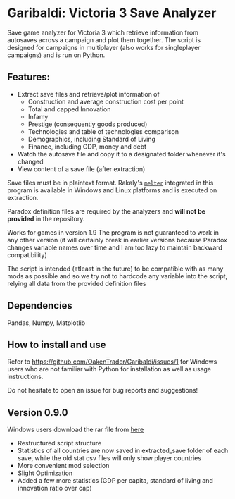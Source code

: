 # Garibaldi: Victoria 3 Save Analyzer

Save game analyzer for Victoria 3 which retrieve information from autosaves across a campaign and plot them together. The script is designed for campaigns in multiplayer (also works for singleplayer campaigns) and is run on Python.

## Features:
- Extract save files and retrieve/plot information of
    - Construction and average construction cost per point
    - Total and capped Innovation
    - Infamy
    - Prestige (consequently goods produced)
    - Technologies and table of technologies comparison
    - Demographics, including Standard of Living
    - Finance, including GDP, money and debt
- Watch the autosave file and copy it to a designated folder whenever it's changed
- View content of a save file (after extraction)

Save files must be in plaintext format. Rakaly's [`melter`](https://github.com/rakaly/librakaly) integrated in this program is available in Windows and Linux platforms and is executed on extraction.

Paradox definition files are required by the analyzers and **will not be provided** in the repository.

Works for games in version 1.9
The program is not guaranteed to work in any other version (it will certainly break in earlier versions because Paradox changes variable names over time and I am too lazy to maintain backward compatibility)

The script is intended (atleast in the future) to be compatible with as many mods as possible and so
we try not to hardcode any variable into the script, relying all data from the provided definition files

## Dependencies
Pandas, Numpy, Matplotlib

## How to install and use
Refer to https://github.com/OakenTrader/Garibaldi/issues/1 for Windows users who are not familiar with Python for installation as well as usage instructions.

Do not hesitate to open an issue for bug reports and suggestions!

## Version 0.9.0
Windows users download the rar file from [here](https://github.com/OakenTrader/Garibaldi/releases/tag/v0.9.0)
- Restructured script structure
- Statistics of all countries are now saved in extracted_save folder of each save, while the old stat csv files will only show player countries
- More convenient mod selection
- Slight Optimization
- Added a few more statistics (GDP per capita, standard of living and innovation ratio over cap)